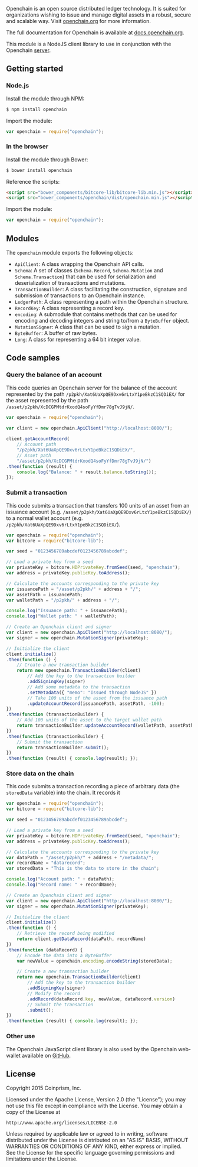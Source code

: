 ﻿Openchain is an open source distributed ledger technology. It is suited for organizations wishing to issue and manage digital assets in a robust, secure and scalable way. Visit [openchain.org](https://www.openchain.org/) for more information.

The full documentation for Openchain is available at [docs.openchain.org](https://docs.openchain.org/).

This module is a NodeJS client library to use in conjunction with the Openchain [server](https://github.com/openchain/openchain/).

## Getting started

### Node.js

Install the module through NPM:

``` bash
$ npm install openchain
```

Import the module:

``` js
var openchain = require("openchain");
```

### In the browser

Install the module through Bower:

``` bash
$ bower install openchain
```

Reference the scripts:

``` html
<script src="bower_components/bitcore-lib/bitcore-lib.min.js"></script>
<script src="bower_components/openchain/dist/openchain.min.js"></script>
```

Import the module:

``` js
var openchain = require("openchain");
```

## Modules

The ``openchain`` module exports the following objects:

- ``ApiClient``: A class wrapping the Openchain API calls.
- ``Schema``: A set of classes (``Schema.Record``, ``Schema.Mutation`` and ``Schema.Transaction``) that can be used for serialization and deserialization of transactions and mutations.
- ``TransactionBuilder``: A class facilitating the construction, signature and submission of transactions to an Openchain instance.
- ``LedgerPath``: A class representing a path within the Openchain structure.
- ``RecordKey``: A class representing a record key.
- ``encoding``: A submodule that contains methods that can be used for encoding and decoding integers and string to/from a ``ByteBuffer`` object.
- ``MutationSigner``: A class that can be used to sign a mutation.
- ``ByteBuffer``: A buffer of raw bytes.
- ``Long``: A class for representing a 64 bit integer value.

## Code samples

### Query the balance of an account

This code queries an Openchain server for the balance of the account represented by the path ``/p2pkh/Xat6UaXpQE9Dxv6rLtxY1peBkzC1SQDiEX/`` for the asset represented by the path ``/asset/p2pkh/XcDCGPMtdrKxodQ4soFyYfDmr78gTvJ9jN/``.

``` js
var openchain = require("openchain");
        
var client = new openchain.ApiClient("http://localhost:8080/");

client.getAccountRecord(
    // Account path
    "/p2pkh/Xat6UaXpQE9Dxv6rLtxY1peBkzC1SQDiEX/",
    // Asset path
    "/asset/p2pkh/XcDCGPMtdrKxodQ4soFyYfDmr78gTvJ9jN/")
.then(function (result) {
    console.log("Balance: " + result.balance.toString());
});
```

### Submit a transaction

This code submits a transaction that transfers 100 units of an asset from an issuance account (e.g. ``/asset/p2pkh/Xat6UaXpQE9Dxv6rLtxY1peBkzC1SQDiEX/``) to a normal wallet account (e.g. ``/p2pkh/Xat6UaXpQE9Dxv6rLtxY1peBkzC1SQDiEX/``).

``` js
var openchain = require("openchain");
var bitcore = require("bitcore-lib");

var seed = "0123456789abcdef0123456789abcdef";

// Load a private key from a seed
var privateKey = bitcore.HDPrivateKey.fromSeed(seed, "openchain");
var address = privateKey.publicKey.toAddress();

// Calculate the accounts corresponding to the private key
var issuancePath = "/asset/p2pkh/" + address + "/";
var assetPath = issuancePath;
var walletPath = "/p2pkh/" + address + "/";

console.log("Issuance path: " + issuancePath);
console.log("Wallet path: " + walletPath);

// Create an Openchain client and signer
var client = new openchain.ApiClient("http://localhost:8080/");
var signer = new openchain.MutationSigner(privateKey);

// Initialize the client
client.initialize()
.then(function () {
    // Create a new transaction builder
    return new openchain.TransactionBuilder(client)
        // Add the key to the transaction builder
        .addSigningKey(signer)
        // Add some metadata to the transaction
        .setMetadata({ "memo": "Issued through NodeJS" })
        // Take 100 units of the asset from the issuance path
        .updateAccountRecord(issuancePath, assetPath, -100);
})
.then(function (transactionBuilder) {
    // Add 100 units of the asset to the target wallet path
    return transactionBuilder.updateAccountRecord(walletPath, assetPath, 100);
})
.then(function (transactionBuilder) {
    // Submit the transaction
    return transactionBuilder.submit();
})
.then(function (result) { console.log(result); });
```

### Store data on the chain

This code submits a transaction recording a piece of arbitrary data (the ``storedData`` variable) into the chain. It records it 

``` js
var openchain = require("openchain");
var bitcore = require("bitcore-lib");

var seed = "0123456789abcdef0123456789abcdef";

// Load a private key from a seed
var privateKey = bitcore.HDPrivateKey.fromSeed(seed, "openchain");
var address = privateKey.publicKey.toAddress();

// Calculate the accounts corresponding to the private key
var dataPath = "/asset/p2pkh/" + address + "/metadata/";
var recordName = "datarecord";
var storedData = "This is the data to store in the chain";

console.log("Account path: " + dataPath);
console.log("Record name: " + recordName);

// Create an Openchain client and signer
var client = new openchain.ApiClient("http://localhost:8080/");
var signer = new openchain.MutationSigner(privateKey);

// Initialize the client
client.initialize()
.then(function () {
    // Retrieve the record being modified
    return client.getDataRecord(dataPath, recordName)
})
.then(function (dataRecord) {
    // Encode the data into a ByteBuffer
    var newValue = openchain.encoding.encodeString(storedData);

    // Create a new transaction builder
    return new openchain.TransactionBuilder(client)
        // Add the key to the transaction builder
        .addSigningKey(signer)
        // Modify the record
        .addRecord(dataRecord.key, newValue, dataRecord.version)
        // Submit the transaction
        .submit();
})
.then(function (result) { console.log(result); });
```

### Other use

The Openchain JavaScript client library is also used by the Openchain web-wallet available on [GitHub](https://github.com/openchain/openchain-wallet/).

## License

Copyright 2015 Coinprism, Inc.

Licensed under the Apache License, Version 2.0 (the "License"); you may not use this file except in compliance with the License. You may obtain a copy of the License at

    http://www.apache.org/licenses/LICENSE-2.0

Unless required by applicable law or agreed to in writing, software distributed under the License is distributed on an "AS IS" BASIS, WITHOUT WARRANTIES OR CONDITIONS OF ANY KIND, either express or implied.
See the License for the specific language governing permissions and limitations under the License.

